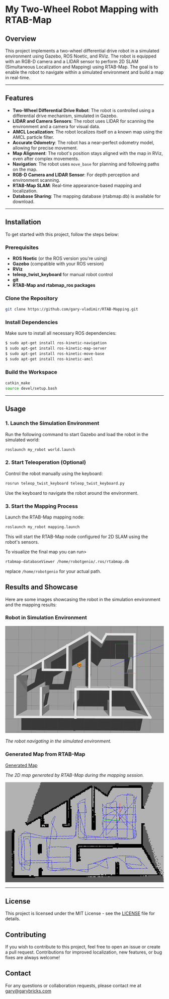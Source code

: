 
# My Two-Wheel Robot Mapping with RTAB-Map

## Overview

This project implements a two-wheel differential drive robot in a simulated environment using Gazebo, ROS Noetic, and RViz. The robot is equipped with an RGB-D camera and a LIDAR sensor to perform 2D SLAM (Simultaneous Localization and Mapping) using RTAB-Map. The goal is to enable the robot to navigate within a simulated environment and build a map in real-time.

---

## Features

- **Two-Wheel Differential Drive Robot**: The robot is controlled using a differential drive mechanism, simulated in Gazebo.
- **LIDAR and Camera Sensors**: The robot uses LIDAR for scanning the environment and a camera for visual data.
- **AMCL Localization**: The robot localizes itself on a known map using the AMCL particle filter.
- **Accurate Odometry**: The robot has a near-perfect odometry model, allowing for precise movement.
- **Map Alignment**: The robot's position stays aligned with the map in RViz, even after complex movements.
- **Navigation**: The robot uses `move_base` for planning and following paths on the map.
- **RGB-D Camera and LIDAR Sensor**: For depth perception and environment scanning.
- **RTAB-Map SLAM**: Real-time appearance-based mapping and localization.
- **Database Sharing**: The mapping database (rtabmap.db) is available for download.

---

## Installation

To get started with this project, follow the steps below:

### Prerequisites

- **ROS Noetic** (or the ROS version you're using)
- **Gazebo** (compatible with your ROS version)
- **RViz**
- **teleop_twist_keyboard** for manual robot control
- **git**
- **RTAB-Map and rtabmap_ros packages**

### Clone the Repository

```bash
git clone https://github.com/gary-vladimir/RTAB-Mapping.git
```

### Install Dependencies

Make sure to install all necessary ROS dependencies:

```bash
$ sudo apt-get install ros-kinetic-navigation
$ sudo apt-get install ros-kinetic-map-server
$ sudo apt-get install ros-kinetic-move-base
$ sudo apt-get install ros-kinetic-amcl
```

### Build the Workspace

```bash
catkin_make
source devel/setup.bash
```

---

## Usage

### 1. Launch the Simulation Environment

Run the following command to start Gazebo and load the robot in the simulated world:

```bash
roslaunch my_robot world.launch
```

### 2. Start Teleoperation (Optional)

Control the robot manually using the keyboard:

```bash
rosrun teleop_twist_keyboard teleop_twist_keyboard.py
```

Use the keyboard to navigate the robot around the environment.

### 3. Start the Mapping Process

Launch the RTAB-Map mapping node:

```bash
roslaunch my_robot mapping.launch
```

This will start the RTAB-Map node configured for 2D SLAM using the robot's sensors.

To visualize the final map you can run>
```bash
rtabmap-databaseViewer /home/robotgenio/.ros/rtabmap.db

```

replace `/home/robotgenio` for your actual path. 

## Results and Showcase

Here are some images showcasing the robot in the simulation environment and the mapping results:

### Robot in Simulation Environment

![Robot in Simulation](images/gazebo.png)

*The robot navigating in the simulated environment.*

### Generated Map from RTAB-Map

[Generated Map](https://drive.google.com/file/d/1zCKl-_olL6Dhl8UYQRGWy5mxdtsgOswW/view?usp=sharing)

*The 2D map generated by RTAB-Map during the mapping session.*


![Result](images/mapping.png)


---

## License

This project is licensed under the MIT License - see the [LICENSE](LICENSE) file for details.

## Contributing

If you wish to contribute to this project, feel free to open an issue or create a pull request. Contributions for improved localization, new features, or bug fixes are always welcome!

## Contact

For any questions or collaboration requests, please contact me at gary@garybricks.com
```

